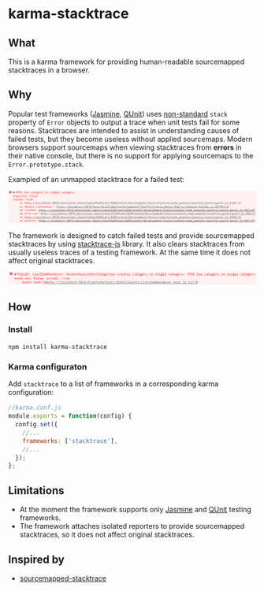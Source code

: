 # karma-stacktrace

## What
This is a karma framework for providing human-readable sourcemapped stacktraces in a browser.

## Why
Popular test frameworks ([Jasmine](http://jasmine.github.io/), [QUnit](https://qunitjs.com/)) uses [non-standard](https://developer.mozilla.org/en-US/docs/Web/JavaScript/Reference/Global_Objects/Error/Stack) `stack` property of `Error` objects to output a trace when unit tests fail for some reasons. Stacktraces are intended to assist in understanding causes of failed tests, but they become useless without applied sourcemaps. Modern browsers support sourcemaps when viewing stacktraces from **errors** in their native console, but there is no support for applying sourcemaps to the `Error.prototype.stack`.

Exampled of an unmapped stacktrace for a failed test:

![Unmapped stacktrace](./unmapped-stacktrace.png "Unmapped stacktrace")

The framework is designed to catch failed tests and provide sourcemapped stacktraces by using [stacktrace-js](https://www.stacktracejs.com/) library. It also clears stacktraces from usually useless traces of a testing framework. At the same time it does not affect original stacktraces.

![Mapped stacktrace](./mapped-stacktrace.png "Mapped stacktrace")


## How
### Install
`npm install karma-stacktrace`

### Karma configuraton
Add `stacktrace` to a list of frameworks in a corresponding karma configuration:

```js
//karma.conf.js
module.exports = function(config) {
  config.set({
    //...
    frameworks: ['stacktrace'],
    //...
  });
};
```

## Limitations
- At the moment the framework supports only [Jasmine](http://jasmine.github.io/) and [QUnit](https://qunitjs.com/) testing frameworks.
- The framework attaches isolated reporters to provide sourcemapped stacktraces, so it does not affect original stacktraces.

## Inspired by
- [sourcemapped-stacktrace](https://github.com/novocaine/sourcemapped-stacktrace)

